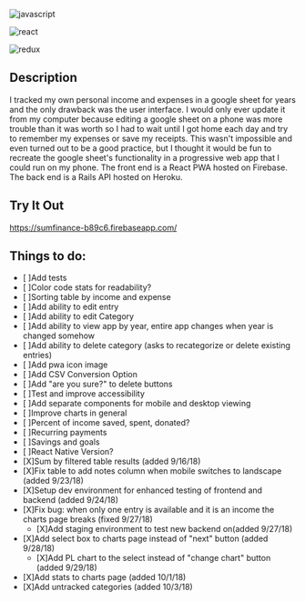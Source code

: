 ![javascript](https://user-images.githubusercontent.com/36681963/46574152-56d1ac00-c96d-11e8-90ca-54e9047a0620.png)

![react](https://user-images.githubusercontent.com/36681963/46574153-5a653300-c96d-11e8-92be-113930d0a4e4.png)

![redux](https://user-images.githubusercontent.com/36681963/46574151-520cf800-c96d-11e8-9753-3948f3f4508a.jpg)

## Description
I tracked my own personal income and expenses in a google sheet for years and the only drawback was the user interface. I would only ever update it from my computer because editing a google sheet on a phone was more trouble than it was worth so I had to wait until I got home each day and try to remember my expenses or save my receipts. This wasn't impossible and even turned out to be a good practice, but I thought it would be fun to recreate the google sheet's functionality in a progressive web app that I could run on my phone.  The front end is a React PWA hosted on Firebase.  The back end is a Rails API hosted on Heroku.

## Try It Out
https://sumfinance-b89c6.firebaseapp.com/

## Things to do:
- [ ]Add tests
- [ ]Color code stats for readability?
- [ ]Sorting table by income and expense
- [ ]Add ability to edit entry
- [ ]Add ability to edit Category
- [ ]Add ability to view app by year, entire app changes when year is changed somehow
- [ ]Add ability to delete category (asks to recategorize or delete existing entries)
- [ ]Add pwa icon image
- [ ]Add CSV Conversion Option
- [ ]Add "are you sure?" to delete buttons
- [ ]Test and improve accessibility
- [ ]Add separate components for mobile and desktop viewing
- [ ]Improve charts in general
- [ ]Percent of income saved, spent, donated?
- [ ]Recurring payments
- [ ]Savings and goals
- [ ]React Native Version?
- [X]Sum by filtered table results (added 9/16/18)
- [X]Fix table to add notes column when mobile switches to landscape (added 9/23/18)
- [X]Setup dev environment for enhanced testing of frontend and backend (added 9/24/18)
- [X]Fix bug: when only one entry is available and it is an income the charts page breaks (fixed 9/27/18)
  - [X]Add staging environment to test new backend on(added 9/27/18)
- [X]Add select box to charts page instead of "next" button (added 9/28/18)
  - [X]Add PL chart to the select instead of "change chart" button (added 9/29/18)
- [X]Add stats to charts page (added 10/1/18)
- [X]Add untracked categories (added 10/3/18)